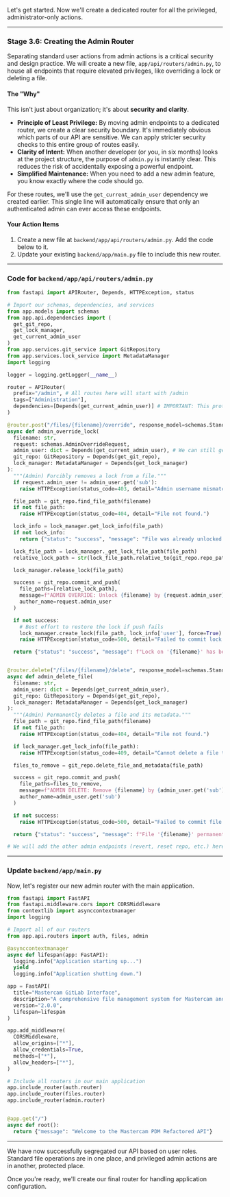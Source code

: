 Let's get started. Now we'll create a dedicated router for all the privileged, administrator-only actions.

---

### Stage 3.6: Creating the Admin Router

Separating standard user actions from admin actions is a critical security and design practice. We will create a new file, `app/api/routers/admin.py`, to house all endpoints that require elevated privileges, like overriding a lock or deleting a file.

#### The "Why"

This isn't just about organization; it's about **security and clarity**.

- **Principle of Least Privilege:** By moving admin endpoints to a dedicated router, we create a clear security boundary. It's immediately obvious which parts of our API are sensitive. We can apply stricter security checks to this entire group of routes easily.
- **Clarity of Intent:** When another developer (or you, in six months) looks at the project structure, the purpose of `admin.py` is instantly clear. This reduces the risk of accidentally exposing a powerful endpoint.
- **Simplified Maintenance:** When you need to add a new admin feature, you know exactly where the code should go.

For these routes, we'll use the `get_current_admin_user` dependency we created earlier. This single line will automatically ensure that only an authenticated admin can ever access these endpoints.

#### Your Action Items

1. Create a new file at `backend/app/api/routers/admin.py`. Add the code below to it.
2. Update your existing `backend/app/main.py` file to include this new router.

---

### Code for `backend/app/api/routers/admin.py`

```python
from fastapi import APIRouter, Depends, HTTPException, status

# Import our schemas, dependencies, and services
from app.models import schemas
from app.api.dependencies import (
  get_git_repo,
  get_lock_manager,
  get_current_admin_user
)
from app.services.git_service import GitRepository
from app.services.lock_service import MetadataManager
import logging

logger = logging.getLogger(__name__)

router = APIRouter(
  prefix="/admin", # All routes here will start with /admin
  tags=["Administration"],
  dependencies=[Depends(get_current_admin_user)] # IMPORTANT: This protects ALL routes in this file
)

@router.post("/files/{filename}/override", response_model=schemas.StandardResponse)
async def admin_override_lock(
  filename: str,
  request: schemas.AdminOverrideRequest,
  admin_user: dict = Depends(get_current_admin_user), # We can still get the user info if needed
  git_repo: GitRepository = Depends(get_git_repo),
  lock_manager: MetadataManager = Depends(get_lock_manager)
):
  """(Admin) Forcibly removes a lock from a file."""
  if request.admin_user != admin_user.get('sub'):
    raise HTTPException(status_code=403, detail="Admin username mismatch.")

  file_path = git_repo.find_file_path(filename)
  if not file_path:
    raise HTTPException(status_code=404, detail="File not found.")

  lock_info = lock_manager.get_lock_info(file_path)
  if not lock_info:
    return {"status": "success", "message": "File was already unlocked."}

  lock_file_path = lock_manager._get_lock_file_path(file_path)
  relative_lock_path = str(lock_file_path.relative_to(git_repo.repo_path))

  lock_manager.release_lock(file_path)

  success = git_repo.commit_and_push(
    file_paths=[relative_lock_path],
    message=f"ADMIN OVERRIDE: Unlock {filename} by {request.admin_user}",
    author_name=request.admin_user
  )

  if not success:
    # Best effort to restore the lock if push fails
    lock_manager.create_lock(file_path, lock_info['user'], force=True)
    raise HTTPException(status_code=500, detail="Failed to commit lock override.")

  return {"status": "success", "message": f"Lock on '{filename}' has been overridden."}


@router.delete("/files/{filename}/delete", response_model=schemas.StandardResponse)
async def admin_delete_file(
  filename: str,
  admin_user: dict = Depends(get_current_admin_user),
  git_repo: GitRepository = Depends(get_git_repo),
  lock_manager: MetadataManager = Depends(get_lock_manager)
):
  """(Admin) Permanently deletes a file and its metadata."""
  file_path = git_repo.find_file_path(filename)
  if not file_path:
    raise HTTPException(status_code=404, detail="File not found.")

  if lock_manager.get_lock_info(file_path):
    raise HTTPException(status_code=409, detail="Cannot delete a file that is currently checked out.")

  files_to_remove = git_repo.delete_file_and_metadata(file_path)

  success = git_repo.commit_and_push(
    file_paths=files_to_remove,
    message=f"ADMIN DELETE: Remove {filename} by {admin_user.get('sub')}",
    author_name=admin_user.get('sub')
  )

  if not success:
    raise HTTPException(status_code=500, detail="Failed to commit file deletion.")

  return {"status": "success", "message": f"File '{filename}' permanently deleted."}

# We will add the other admin endpoints (revert, reset repo, etc.) here later.
```

---

### Update `backend/app/main.py`

Now, let's register our new admin router with the main application.

```python
from fastapi import FastAPI
from fastapi.middleware.cors import CORSMiddleware
from contextlib import asynccontextmanager
import logging

# Import all of our routers
from app.api.routers import auth, files, admin

@asynccontextmanager
async def lifespan(app: FastAPI):
  logging.info("Application starting up...")
  yield
  logging.info("Application shutting down.")

app = FastAPI(
  title="Mastercam GitLab Interface",
  description="A comprehensive file management system for Mastercam and GitLab.",
  version="2.0.0",
  lifespan=lifespan
)

app.add_middleware(
  CORSMiddleware,
  allow_origins=["*"],
  allow_credentials=True,
  methods=["*"],
  allow_headers=["*"],
)

# Include all routers in our main application
app.include_router(auth.router)
app.include_router(files.router)
app.include_router(admin.router)


@app.get("/")
async def root():
  return {"message": "Welcome to the Mastercam PDM Refactored API"}

```

---

We have now successfully segregated our API based on user roles. Standard file operations are in one place, and privileged admin actions are in another, protected place.

Once you're ready, we'll create our final router for handling application configuration.
